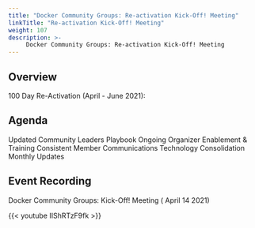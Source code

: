 ```yaml
---
title: "Docker Community Groups: Re-activation Kick-Off! Meeting"
linkTitle: "Re-activation Kick-Off! Meeting"
weight: 107
description: >-
     Docker Community Groups: Re-activation Kick-Off! Meeting
---
```


## Overview

100 Day Re-Activation (April - June 2021):


## Agenda

Updated Community Leaders Playbook
Ongoing Organizer Enablement & Training
Consistent Member Communications
Technology Consolidation
Monthly Updates


## Event Recording

<div class="-bg-primary p-3 display-4">Docker Community Groups: Kick-Off! Meeting ( April 14 2021)</div>

{{< youtube IIShRTzF9fk >}}


